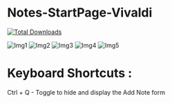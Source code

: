 # Notes-StartPage-Vivaldi

[![Total Downloads](https://img.shields.io/github/downloads/mrakesh0608/Notes-StartPage-Vivaldi/total.svg?style=for-the-badge)](https://github.com/mrakesh0608/Notes-StartPage-Vivaldi/releases)

![Img1](https://user-images.githubusercontent.com/101246871/221579703-5be6db21-d935-42a8-8806-aeee3772e261.jpeg)
![Img2](https://user-images.githubusercontent.com/101246871/221579722-360113bb-be15-40e4-ad69-d1235f10ce80.jpeg)
![Img3](https://user-images.githubusercontent.com/101246871/221579729-86d66165-0042-4ef6-8f30-ceb890f88479.jpeg)
![Img4](https://user-images.githubusercontent.com/101246871/221579719-92a4072d-4149-48d0-9402-88392997b421.jpeg)
![Img5](https://user-images.githubusercontent.com/101246871/221579716-fb3dd78a-3f28-4ca5-a054-f10302de4416.jpeg)

# Keyboard Shortcuts :

Ctrl + Q  - Toggle to hide and display the Add Note form
